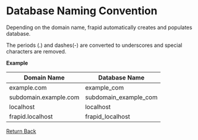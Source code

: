 # Database Naming Convention

Depending on the domain name, frapid automatically creates and populates database.

The periods (.) and dashes(-) are converted to underscores and special characters are removed.

**Example**


| Domain Name           | Database Name         |
|-----------------------|-----------------------|
| example.com           | example_com           |
| subdomain.example.com | subdomain_example_com |
| localhost             | localhost             |
| frapid.localhost      | frapid_localhost      |

[Return Back](../../README.md)